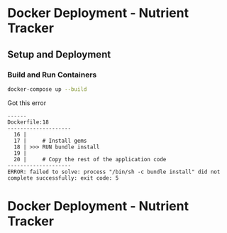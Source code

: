 # Docker Deployment - Nutrient Tracker

## Setup and Deployment

### Build and Run Containers
```bash
docker-compose up --build
```
Got this error 
```69.96               nokogiri
------
Dockerfile:18
--------------------
  16 |     
  17 |     # Install gems
  18 | >>> RUN bundle install
  19 |     
  20 |     # Copy the rest of the application code
--------------------
ERROR: failed to solve: process "/bin/sh -c bundle install" did not complete successfully: exit code: 5
```

# Docker Deployment - Nutrient Tracker

